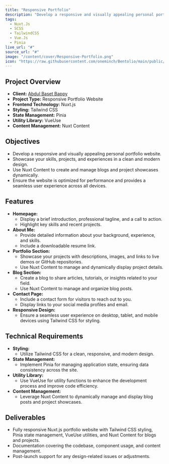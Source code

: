 ```yaml
---
title: "Responsive Portfolio"
description: "Develop a responsive and visually appealing personal portfolio website."
tags:
  - Nuxt.Js
  - SCSS
  - TailwindCSS
  - Vue.Js
  - Pinia
live_url: "#"
source_url: "#"
image: "/content/cover/Responsive-Portfolio.png"
icon: "https://raw.githubusercontent.com/oneminch/Bentolio/main/public/favicon.png"
---
```


## Project Overview
- **Client:** [Abdul Baset Bappy](https://abdulbasetbappy.dev/)
- **Project Type:** Responsive Portfolio Website
- **Frontend Technology:** Nuxt.js
- **Styling:** Tailwind CSS
- **State Management:** Pinia
- **Utility Library:** VueUse
- **Content Management:** Nuxt Content

## Objectives
- Develop a responsive and visually appealing personal portfolio website.
- Showcase your skills, projects, and experiences in a clean and modern design.
- Use Nuxt Content to create and manage blogs and project showcases dynamically.
- Ensure the website is optimized for performance and provides a seamless user experience across all devices.

## Features
- **Homepage:** 
  - Display a brief introduction, professional tagline, and a call to action.
  - Highlight key skills and recent projects.
- **About Me:** 
  - Provide detailed information about your background, experience, and skills.
  - Include a downloadable resume link.
- **Portfolio Section:**
  - Showcase your projects with descriptions, images, and links to live demos or GitHub repositories.
  - Use Nuxt Content to manage and dynamically display project details.
- **Blog Section:** 
  - Create a blog to share articles, tutorials, or insights related to your field.
  - Use Nuxt Content to manage and organize blog posts.
- **Contact Page:** 
  - Include a contact form for visitors to reach out to you.
  - Display links to your social media profiles and email.
- **Responsive Design:** 
  - Ensure a seamless user experience on desktop, tablet, and mobile devices using Tailwind CSS for styling.

## Technical Requirements
- **Styling:** 
  - Utilize Tailwind CSS for a clean, responsive, and modern design.
- **State Management:** 
  - Implement Pinia for managing application state, ensuring data consistency across the site.
- **Utility Library:** 
  - Use VueUse for utility functions to enhance the development process and improve code efficiency.
- **Content Management:** 
  - Leverage Nuxt Content to dynamically manage and display blog posts and project showcases.

## Deliverables
- Fully responsive Nuxt.js portfolio website with Tailwind CSS styling, Pinia state management, VueUse utilities, and Nuxt Content for blogs and projects.
- Documentation covering the codebase, component usage, and content management.
- Post-launch support for any design-related issues or adjustments.
